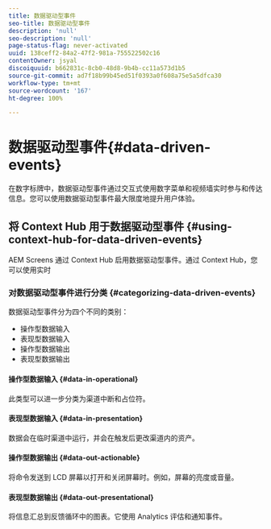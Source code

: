 ```yaml
---
title: 数据驱动型事件
seo-title: 数据驱动型事件
description: 'null'
seo-description: 'null'
page-status-flag: never-activated
uuid: 138ceff2-84a2-47f2-981a-755522502c16
contentOwner: jsyal
discoiquuid: b662831c-8cb0-48d8-9b4b-cc11a573d1b5
source-git-commit: ad7f18b99b45ed51f0393a0f608a75e5a5dfca30
workflow-type: tm+mt
source-wordcount: '167'
ht-degree: 100%

---
```



# 数据驱动型事件{#data-driven-events}

在数字标牌中，数据驱动型事件通过交互式使用数字菜单和视频墙实时参与和传达信息。您可以使用数据驱动型事件最大限度地提升用户体验。

## 将 Context Hub 用于数据驱动型事件  {#using-context-hub-for-data-driven-events}

AEM Screens 通过 Context Hub 启用数据驱动型事件。通过 Context Hub，您可以使用实时

### 对数据驱动型事件进行分类 {#categorizing-data-driven-events}

数据驱动型事件分为四个不同的类别：

* 操作型数据输入
* 表现型数据输入
* 操作型数据输出
* 表现型数据输出

#### 操作型数据输入  {#data-in-operational}

此类型可以进一步分类为渠道中断和占位符。

#### 表现型数据输入  {#data-in-presentation}

数据会在临时渠道中运行，并会在触发后更改渠道内的资产。

#### 操作型数据输出  {#data-out-actionable}

将命令发送到 LCD 屏幕以打开和关闭屏幕时。例如，屏幕的亮度或音量。

#### 表现型数据输出  {#data-out-presentational}

将信息汇总到反馈循环中的图表。它使用 Analytics 评估和通知事件。
